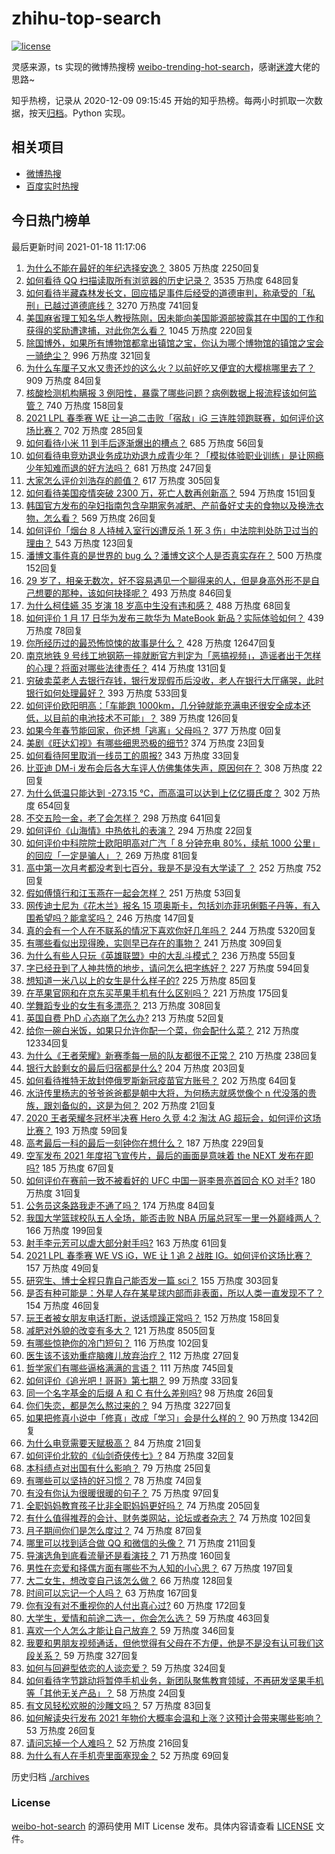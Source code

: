 # zhihu-top-search

[![license](https://img.shields.io/github/license/Arrackisarookie/zhihu-top-search)](https://github.com/Arrackisarookie/zhihu-top-search/blob/master/LICENSE)

灵感来源，ts 实现的微博热搜榜 [weibo-trending-hot-search](https://github.com/justjavac/weibo-trending-hot-search)，感谢[迷渡](https://github.com/justjavac)大佬的思路~

知乎热榜，记录从 2020-12-09 09:15:45 开始的知乎热榜。每两小时抓取一次数据，按天[归档](./archives)。Python 实现。

## 相关项目
+ [微博热搜](https://github.com/Arrackisarookie/weibo-hot-search)
+ [百度实时热搜](https://github.com/Arrackisarookie/baidu-hot-search)

## 今日热门榜单

<!-- Rank Begin -->

最后更新时间 2021-01-18 11:17:06

1. [为什么不能在最好的年纪选择安逸？](https://www.zhihu.com/question/433551479) 3805 万热度 2250回复
1. [如何看待 QQ 扫描读取所有浏览器的历史记录？](https://www.zhihu.com/question/439768601) 3535 万热度 648回复
1. [如何看待半藏森林发长文，回应插足事件后经受的道德审判，称承受的「私刑」已越过道德底线？](https://www.zhihu.com/question/439844239) 3270 万热度 741回复
1. [美国麻省理工知名华人教授陈刚，因未能向美国能源部披露其在中国的工作和获得的奖励遭逮捕，对此你怎么看？](https://www.zhihu.com/question/439471910) 1045 万热度 220回复
1. [除国博外，如果所有博物馆都拿出镇馆之宝，你认为哪个博物馆的镇馆之宝会一骑绝尘？](https://www.zhihu.com/question/439459795) 996 万热度 321回复
1. [为什么车厘子又水又贵还炒的这么火？以前好吃又便宜的大樱桃哪里去了？](https://www.zhihu.com/question/390722002) 909 万热度 84回复
1. [核酸检测机构瞒报 3 例阳性，暴露了哪些问题？病例数据上报流程该如何监管？](https://www.zhihu.com/question/439833126) 740 万热度 158回复
1. [2021 LPL 春季赛 WE 让一追二击败「宿敌」iG 三连胜领跑联赛，如何评价这场比赛？](https://www.zhihu.com/question/439857085) 702 万热度 285回复
1. [如何看待小米 11 到手后逐渐爆出的槽点？](https://www.zhihu.com/question/438478856) 685 万热度 56回复
1. [如何看待电竞劝退业务成功劝退九成青少年？「模拟体验职业训练」是让网瘾少年知难而退的好方法吗？](https://www.zhihu.com/question/439147407) 681 万热度 247回复
1. [大家怎么评价刘浩存的颜值？](https://www.zhihu.com/question/415082238) 617 万热度 305回复
1. [如何看待美国疫情突破 2300 万，死亡人数再创新高？](https://www.zhihu.com/question/439147106) 594 万热度 151回复
1. [韩国官方发布的孕妇指南包含孕期家务减肥、产前备好丈夫的食物以及换洗衣物，怎么看？](https://www.zhihu.com/question/439320796) 569 万热度 26回复
1. [如何评价「烟台 8 人持械入室行凶遭反杀 1 死 3 伤」中法院判处防卫过当的理由？](https://www.zhihu.com/question/439477371) 543 万热度 123回复
1. [潘博文事件真的是世界的 bug 么？潘博文这个人是否真实存在？](https://www.zhihu.com/question/374963188) 500 万热度 152回复
1. [29 岁了，相亲无数次，好不容易遇见一个聊得来的人，但是身高外形不是自己想要的那种，该如何抉择呢？](https://www.zhihu.com/question/422905675) 493 万热度 846回复
1. [为什么柯佳嬿 35 岁演 18 岁高中生没有违和感？](https://www.zhihu.com/question/438957474) 488 万热度 68回复
1. [如何评价 1 月 17 日华为发布三款华为 MateBook 新品？实际体验如何？](https://www.zhihu.com/question/439804938) 439 万热度 78回复
1. [你所经历过的最恐怖惊悚的故事是什么？](https://www.zhihu.com/question/21490596) 428 万热度 12647回复
1. [南京地铁 9 号线工地钢筋一摔就断官方判定为「恶搞视频」，造谣者出于怎样的心理？将面对哪些法律责任？](https://www.zhihu.com/question/438720571) 414 万热度 131回复
1. [穷破卖菜老人去银行存钱，银行发现假币后没收，老人在银行大厅痛哭，此时银行如何处理最好？](https://www.zhihu.com/question/434730115) 393 万热度 533回复
1. [如何评价欧阳明高：「车能跑 1000km，几分钟就能充满电还很安全成本还低，以目前的电池技术不可能」？](https://www.zhihu.com/question/439729404) 389 万热度 126回复
1. [如果今年春节能回家，你还想「逃离」父母吗？](https://www.zhihu.com/zvideo/1333160561942081536) 377 万热度 0回复
1. [美剧《旺达幻视》有哪些细思恐极的细节?](https://www.zhihu.com/question/439549545) 374 万热度 23回复
1. [如何看待阿里取消一线员工的周报?](https://www.zhihu.com/question/407016117) 343 万热度 33回复
1. [比亚迪 DM-i 发布会后各大车评人仿佛集体失声，原因何在？](https://www.zhihu.com/question/439175727) 308 万热度 22回复
1. [为什么低温只能达到 -273.15 ℃，而高温可以达到上亿亿摄氏度？](https://www.zhihu.com/question/405858890) 302 万热度 654回复
1. [不交五险一金，老了会怎样？](https://www.zhihu.com/question/383748418) 298 万热度 641回复
1. [如何评价《山海情》中热依扎的表演？](https://www.zhihu.com/question/439511164) 294 万热度 22回复
1. [如何评价中科院院士欧阳明高对广汽「 8 分钟充电 80%，续航 1000 公里」的回应「一定是骗人」？](https://www.zhihu.com/question/439766088) 269 万热度 81回复
1. [高中第一次月考都没考到七百分，我是不是没有大学读了   ？](https://www.zhihu.com/question/425753616) 252 万热度 752回复
1. [假如傅慎行和江玉燕在一起会怎样？](https://www.zhihu.com/question/437332248) 251 万热度 53回复
1. [网传迪士尼为《花木兰》报名 15 项奥斯卡，包括刘亦菲巩俐甄子丹等，有入围希望吗？能拿奖吗？](https://www.zhihu.com/question/439793872) 246 万热度 147回复
1. [真的会有一个人在不联系的情况下喜欢你好几年吗？](https://www.zhihu.com/question/430821316) 244 万热度 5320回复
1. [有哪些看似出现得晚，实则早已存在的事物？](https://www.zhihu.com/question/29201534) 241 万热度 309回复
1. [为什么有些人只玩《英雄联盟》中的大乱斗模式？](https://www.zhihu.com/question/439502389) 236 万热度 55回复
1. [字已经丑到了人神共愤的地步，请问怎么把字练好？](https://www.zhihu.com/question/25058494) 227 万热度 594回复
1. [想知道一米八以上的女生是什么样子的?](https://www.zhihu.com/question/433141761) 225 万热度 85回复
1. [在苹果官网和在京东买苹果手机有什么区别吗？](https://www.zhihu.com/question/381430800) 221 万热度 175回复
1. [学舞蹈专业的女生有多漂亮？](https://www.zhihu.com/question/55105201) 213 万热度 308回复
1. [英国自费 PhD 心态崩了怎么办?](https://www.zhihu.com/question/439137745) 213 万热度 52回复
1. [给你一碗白米饭，如果只允许你配一个菜，你会配什么菜？](https://www.zhihu.com/question/413602542) 212 万热度 12334回复
1. [为什么《王者荣耀》新赛季每一局的队友都很不正常？](https://www.zhihu.com/question/439581801) 210 万热度 238回复
1. [银行大龄剩女的最后归宿都是什么?](https://www.zhihu.com/question/429775260) 204 万热度 203回复
1. [如何看待推特无故封停俄罗斯新冠疫苗官方账号？](https://www.zhihu.com/question/439506626) 202 万热度 64回复
1. [水浒传里杨志的爷爷爸爸都是朝中大将，为何杨志就感觉像个 n 代没落的贵族，跟刘备似的，这是为何？](https://www.zhihu.com/question/438027367) 202 万热度 21回复
1. [2020 王者荣耀冬冠杯半决赛 Hero 久竞 4:2 淘汰 AG 超玩会，如何评价这场比赛？](https://www.zhihu.com/question/439858537) 193 万热度 59回复
1. [高考最后一科的最后一刻钟你在想什么？](https://www.zhihu.com/question/62859821) 187 万热度 229回复
1. [空军发布 2021 年度招飞宣传片，最后的画面是意味着 the NEXT 发布在即吗?](https://www.zhihu.com/question/438066522) 185 万热度 67回复
1. [如何评价在赛前一致不被看好的 UFC 中国一哥李景亮首回合 KO 对手?](https://www.zhihu.com/question/439752513) 180 万热度 31回复
1. [公务员这条路我走不通了吗？](https://www.zhihu.com/question/439192444) 174 万热度 84回复
1. [我国大学篮球校队五人全场，能否击败 NBA 历届总冠军一里一外巅峰两人？](https://www.zhihu.com/question/437842131) 166 万热度 199回复
1. [射手李元芳可以虐大部分射手吗?](https://www.zhihu.com/question/376680322) 163 万热度 61回复
1. [2021 LPL 春季赛 WE VS iG，WE 让 1 追 2 战胜 IG。如何评价这场比赛？](https://www.zhihu.com/question/439830909) 157 万热度 49回复
1. [研究生、博士全程只靠自己能否发一篇 sci？](https://www.zhihu.com/question/337008253) 155 万热度 303回复
1. [是否有种可能是：外星人存在某星球内部而非表面，所以人类一直发现不了？](https://www.zhihu.com/question/439409192) 154 万热度 46回复
1. [玩王者被女朋友电话打断，说话烦躁正常吗？](https://www.zhihu.com/question/437454570) 152 万热度 158回复
1. [减肥对外貌的改变有多大？](https://www.zhihu.com/question/35667984) 121 万热度 8505回复
1. [有哪些惊艳你的冷门短句？](https://www.zhihu.com/question/371506951) 116 万热度 102回复
1. [医生该不该劝重症脑瘫儿放弃治疗？](https://www.zhihu.com/question/276248335) 112 万热度 27回复
1. [哲学家们有哪些逼格满满的言语？](https://www.zhihu.com/question/36158362) 111 万热度 745回复
1. [如何评价《追光吧！哥哥》第七期？](https://www.zhihu.com/question/439698619) 99 万热度 33回复
1. [同一个名字基金的后缀 A 和 C 有什么差别吗?](https://www.zhihu.com/question/374874658) 98 万热度 26回复
1. [你们失恋，都是怎么熬过来的？](https://www.zhihu.com/question/375002826) 94 万热度 3227回复
1. [如果把修真小说中「修真」改成「学习」会是什么样的？](https://www.zhihu.com/question/331252452) 90 万热度 1342回复
1. [为什么电竞需要天赋极高？](https://www.zhihu.com/question/438485421) 84 万热度 21回复
1. [如何评价北软的《仙剑奇侠传七》?](https://www.zhihu.com/question/439460295) 84 万热度 32回复
1. [本科绩点对出国有什么影响？](https://www.zhihu.com/question/20129566) 79 万热度 25回复
1. [有哪些可以坚持的好习惯？](https://www.zhihu.com/question/435173747) 78 万热度 74回复
1. [有没有你认为很暖很暖的句子？](https://www.zhihu.com/question/354919151) 75 万热度 97回复
1. [全职妈妈教育孩子比非全职妈妈更好吗？](https://www.zhihu.com/question/438872781) 74 万热度 205回复
1. [有什么值得推荐的会计、财务类网站，论坛或者杂志？](https://www.zhihu.com/question/24593787) 74 万热度 102回复
1. [月子期间你们是怎么度过？](https://www.zhihu.com/question/437943850) 74 万热度 87回复
1. [哪里可以找到适合做 QQ 和微信的头像？](https://www.zhihu.com/question/35357883) 71 万热度 211回复
1. [导演选角到底看流量还是看演技？](https://www.zhihu.com/question/350171737) 71 万热度 160回复
1. [男性在恋爱和择偶方面有哪些不为人知的小心思？](https://www.zhihu.com/question/63484460) 67 万热度 197回复
1. [大二女生，想改变自己该怎么做？](https://www.zhihu.com/question/307285530) 66 万热度 128回复
1. [时间可以忘记一个人吗？](https://www.zhihu.com/question/439284542) 63 万热度 167回复
1. [你有没有对不重视你的人付出真心过?](https://www.zhihu.com/question/436837854) 60 万热度 172回复
1. [大学生，爱情和前途二选一，你会怎么选？](https://www.zhihu.com/question/435448002) 59 万热度 463回复
1. [喜欢一个人怎么才能让自己放弃？](https://www.zhihu.com/question/437109716) 59 万热度 346回复
1. [我要和男朋友视频通话，但他觉得有父母在不方便，他是不是没有认可我们这段关系？](https://www.zhihu.com/question/429175845) 59 万热度 327回复
1. [如何与回避型依恋的人谈恋爱？](https://www.zhihu.com/question/365598090) 59 万热度 324回复
1. [如何看待字节跳动将暂停手机业务，新团队聚焦教育领域，不再研发坚果手机等「其他无关产品」？](https://www.zhihu.com/question/439874539) 58 万热度 24回复
1. [有文风轻松欢脱的沙雕文吗？](https://www.zhihu.com/question/347762439) 57 万热度 83回复
1. [如何解读央行发布 2021 年物价大概率会温和上涨？这预计会带来哪些影响？](https://www.zhihu.com/question/439618372) 53 万热度 26回复
1. [请问忘掉一个人难吗？](https://www.zhihu.com/question/438971506) 52 万热度 216回复
1. [为什么有人在手机壳里面塞现金？](https://www.zhihu.com/question/269371439) 52 万热度 69回复
<!-- Rank End -->

历史归档 [./archives](./archives)

### License

[weibo-hot-search](https://github.com/Arrackisarookie/zhihu-top-search) 的源码使用 MIT License 发布。具体内容请查看 [LICENSE](./LICENSE) 文件。
